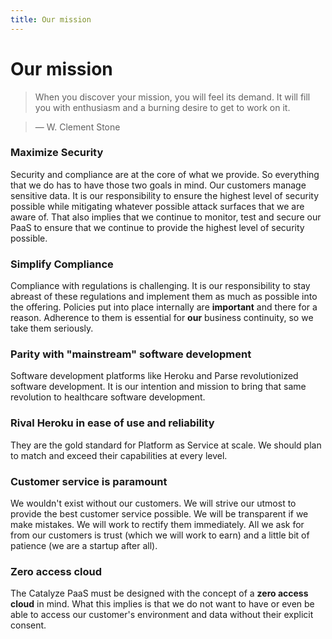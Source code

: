 ```yaml
---
title: Our mission
---
```


# Our mission

> When you discover your mission, you will feel its demand. It will fill you with enthusiasm and a burning desire to get to work on it.

>  — W. Clement Stone


### Maximize Security
Security and compliance are at the core of what we provide. So everything that we do has to have those two goals in mind. Our customers manage sensitive data. It is our responsibility to ensure the highest level of security possible while mitigating whatever possible attack surfaces that we are aware of. That also implies that we continue to monitor, test and secure our PaaS to ensure that we continue to provide the highest level of security possible.


### Simplify Compliance
Compliance with regulations is challenging. It is our responsibility to stay abreast of these regulations and implement them as much as possible into the offering. Policies put into place internally are **important** and there for a reason. Adherence to them is essential for **our** business continuity, so we take them seriously.


### Parity with "mainstream" software development
Software development platforms like Heroku and Parse revolutionized software development. It is our intention and mission to bring that same revolution to healthcare software development.


### Rival Heroku in ease of use and reliability
They are the gold standard for Platform as Service at scale. We should plan to match and exceed their capabilities at every level.

### Customer service is paramount
We wouldn't exist without our customers. We will strive our utmost to provide the best customer service possible. We will be transparent if we make mistakes. We will work to rectify them immediately. All we ask for from our customers is trust (which we will work to earn) and a little bit of patience (we are a startup after all).

### Zero access cloud
The Catalyze PaaS must be designed with the concept of a **zero access cloud** in mind. What this implies is that we do not want to have or even be able to access our customer's environment and data without their explicit consent.

